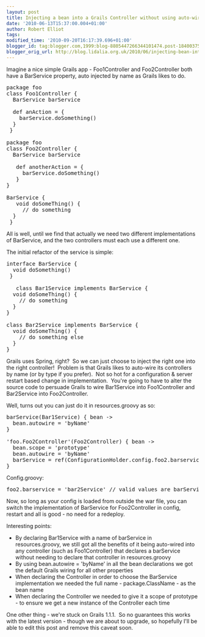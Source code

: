 ```yaml
---
layout: post
title: Injecting a bean into a Grails Controller without using auto-wiring
date: '2010-06-13T15:37:00.004+01:00'
author: Robert Elliot
tags: 
modified_time: '2010-09-20T16:17:39.696+01:00'
blogger_id: tag:blogger.com,1999:blog-8805447266344101474.post-1840037548847826379
blogger_orig_url: http://blog.lidalia.org.uk/2010/06/injecting-bean-into-grails-controller.html
---
```


Imagine a nice simple Grails app - Foo1Controller and Foo2Controller both have a BarService property, auto injected by name as Grails likes to do.

<pre class="brush:groovy">
package foo 
class Foo1Controller { 
  BarService barService 

  def anAction = {
    barService.doSomething() 
  }
 }

package foo
class Foo2Controller { 
  BarService barService

   def anotherAction = {
     barService.doSomething()
   } 
}

BarService {
   void doSomeThing() {
     // do something 
  }
 } 
</pre>All is well, until we find that actually we need two different implementations of BarService, and the two controllers must each use a different one.

The initial refactor of the service is simple:

<pre class="brush:groovy">
interface BarService {
  void doSomething()
 }

   class Bar1Service implements BarService { 
  void doSomeThing() { 
    // do something
  }
}

class Bar2Service implements BarService {
  void doSomeThing() {
    // do something else
  }
}
</pre>Grails uses Spring, right?  So we can just choose to inject the right one into the right controller!  Problem is that Grails likes to auto-wire its controllers by name (or by type if you prefer).  Not so hot for a configuration &amp; server restart based change in implementation.  You're going to have to alter the source code to persuade Grails to wire Bar1Service into Foo1Controller and Bar2Service into Foo2Controller.

Well, turns out you can just do it in resources.groovy as so:

<pre class="brush:groovy">
barService(Bar1Service) { bean -&gt;
  bean.autowire = 'byName'
}

'foo.Foo2Controller'(Foo2Controller) { bean -&gt;
  bean.scope = 'prototype'
  bean.autowire = 'byName'
  barService = ref(ConfigurationHolder.config.foo2.barservice)
}
</pre>Config.groovy:

<pre class="brush:groovy">
foo2.barservice = 'bar2Service' // valid values are barService and bar2Service
</pre>Now, so long as your config is loaded from outside the war file, you can switch the implementation of BarService for Foo2Controller in config, restart and all is good - no need for a redeploy.

Interesting points:
<ul><li>By declaring Bar1Service with a name of barService in resources.groovy, we still got all the benefits of it being auto-wired into any controller (such as Foo1Controller) that declares a barService without needing to declare that controller in resources.groovy</li><li>By using bean.autowire = 'byName' in all the bean declarations we got the default Grails wiring for all other properties</li><li>When declaring the Controller in order to choose the BarService implementation we needed the full name - package.ClassName - as the bean name</li><li>When declaring the Controller we needed to give it a scope of prototype - to ensure we get a new instance of the Controller each time</li></ul>

One other thing - we're stuck on Grails 1.1.1.  So no guarantees this works with the latest version - though we are about to upgrade, so hopefully I'll be able to edit this post and remove this caveat soon.

